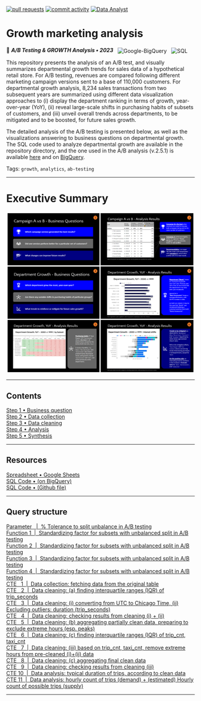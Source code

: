 <!-- -------------------------------------------------------------------------------------------------------------------------------------->
<!-- Metadata badges -->

[![pull requests](https://img.shields.io/github/issues-pr-closed/isis-santos-costa/growth-marketing?color=brightgreen)](https://github.com/isis-santos-costa/growth-marketing/pulls?q=is%3Apr)
[![commit activity](https://img.shields.io/github/commit-activity/y/isis-santos-costa/growth-marketing)](https://github.com/isis-santos-costa/growth-marketing/)
[![Data Analyst](https://img.shields.io/badge/%20data%20analyst-%E2%98%95-purple)](https://www.linkedin.com/in/isis-santos-costa/)   

<!-- -------------------------------------------------------------------------------------------------------------------------------------->
<!-- Intro -->
#  Growth marketing analysis
🧐 __*A/B Testing & GROWTH Analysis • 2023*__
&nbsp;&nbsp;<img src='https://github.com/isis-santos-costa/growth-marketing/assets/58894233/f07607fb-0030-4d13-9b93-6cbb66a5ef57' height=36 alt='Google-BigQuery' valign='middle'></img>
&nbsp;&nbsp;<img src='https://github.com/isis-santos-costa/growth-marketing/assets/58894233/7cf85c82-ca7d-4d2e-a1c0-b22a78ae42a2' height=36 alt='SQL' valign='middle'></img>  

This repository presents the analysis of an A/B test, and visually summarizes departmental growth trends for sales data of a hypothetical retail store. For A/B testing, revenues are compared following different marketing campaign versions sent to a base of 110,000 customers. For departmental growth analysis, 8,234 sales transactions from two subsequent years are summarized using different data visualization approaches to (i) display the department ranking in terms of growth, year-over-year (YoY), (ii) reveal large-scale shifts in purchasing habits of subsets of customers, and (iii) unveil overall trends across departments, to be mitigated and to be boosted, for future sales growth.  

The detailed analysis of the A/B testing is presented below, as well as the visualizations answering to business questions on departmental growth. The SQL code used to analyze departmental growth are available in the repository directory, and the one used in the A/B analysis (v.2.5.1) is available [here](https://github.com/isis-santos-costa/growth-marketing/blob/51b0ab7d7a5aef18f99a279130488e04b6bc50f7/campaign_a_vs_b.sql) and on [BigQuery](https://console.cloud.google.com/bigquery?sq=223570122894:545353684b9a417e91434b62d2a23de2).  


Tags: `growth`, `analytics`, `ab-testing`  

___

<!-- -------------------------------------------------------------------------------------------------------------------------------------->
<!-- Body -->
# Executive Summary

[<img src='img/growth-marketing-analysis.png' />](https://docs.google.com/presentation/d/e/2PACX-1vT2yxVCsu9-GdrpG_4nMwfy12o2fSy7Lo31T8bFn3PI9Ic8AArolBb5uaBdZHwtF8L3aUkPv_ONVJCv/pub?start=true&loop=false&delayms=60000)
___

<!---------------------------------------------------------------------------------------------------------------------------------------->
<!-- Contents -->

## Contents  

[Step 1 • Business question](#step-1--business-question)  
[Step 2 • Data collection](#step-2--data-collection)  
[Step 3 • Data cleaning](#step-3--data-cleaning)  
[Step 4 • Analysis](#step-4--analysis)  
[Step 5 • Synthesis](#step-5--synthesis)  

___

<!---------------------------------------------------------------------------------------------------------------------------------------->
<!-- Resources -->

## Resources  

[Spreadsheet • Google Sheets](https://docs.google.com/spreadsheets/d/1H8AvUnwQO8APc5vr6cfUISoxNP9Sx38o/edit?usp=sharing&ouid=106534574815446903983&rtpof=true&sd=true)  
[SQL Code • (on BigQuery)](https://console.cloud.google.com/bigquery?sq=223570122894:545353684b9a417e91434b62d2a23de2)  
[SQL Code • (Github file)](https://github.com/isis-santos-costa/growth-marketing/blob/51b0ab7d7a5aef18f99a279130488e04b6bc50f7/campaign_a_vs_b.sql)  

___

<!---------------------------------------------------------------------------------------------------------------------------------------->
<!-- Query structure -->

## Query structure  

[Parameter &nbsp; |&nbsp; % Tolerance to split unbalance in A/B testing]()  
[Function 1 &nbsp;|&nbsp; Standardizing factor for subsets with unbalanced split in A/B testing]()  
[Function 2 &nbsp;|&nbsp; Standardizing factor for subsets with unbalanced split in A/B testing]()  
[Function 3 &nbsp;|&nbsp; Standardizing factor for subsets with unbalanced split in A/B testing]()  
[Function 4 &nbsp;|&nbsp; Standardizing factor for subsets with unbalanced split in A/B testing]()  
[CTE &nbsp;&nbsp;1 &nbsp;|&nbsp; Data collection: fetching data from the original table]()  
[CTE &nbsp;&nbsp;2 &nbsp;|&nbsp; Data cleaning: (a) finding interquartile ranges (IQR) of trip_seconds]()  
[CTE &nbsp;&nbsp;3 &nbsp;|&nbsp; Data cleaning: (i) converting from UTC to Chicago Time, (ii) Excluding outliers: duration (trip_seconds)]()  
[CTE &nbsp;&nbsp;4 &nbsp;|&nbsp; Data cleaning: checking results from cleaning (i) + (ii)]()  
[CTE &nbsp;&nbsp;5 &nbsp;|&nbsp; Data cleaning: (b) aggregating partially clean data, preparing to exclude extreme hours (esp. peaks)]()  
[CTE &nbsp;&nbsp;6 &nbsp;|&nbsp; Data cleaning: (c) finding interquartile ranges (IQR) of trip_cnt, taxi_cnt]()  
[CTE &nbsp;&nbsp;7 &nbsp;|&nbsp; Data cleaning: (iii) based on trip_cnt, taxi_cnt, remove extreme hours from pre-cleaned (i)+(ii) data]()  
[CTE &nbsp;&nbsp;8 &nbsp;|&nbsp; Data cleaning: (c) aggregating final clean data]()  
[CTE &nbsp;&nbsp;9 &nbsp;|&nbsp; Data cleaning: checking results from cleaning (iii)]()  
[CTE 10 &nbsp;|&nbsp; Data analysis: typical duration of trips, according to clean data]()  
[CTE 11 &nbsp;|&nbsp; Data analysis: hourly count of trips (demand) + (estimated) Hourly count of possible trips (supply)]()  

___

